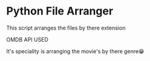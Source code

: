 # Python File Arranger

This script arranges the files by there extension

OMDB API USED

It's speciality is arranging the movie's by there genre😁 

